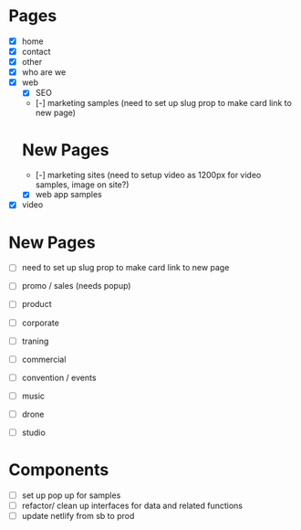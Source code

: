 # Pages
- [x] home
- [x] contact
- [x] other
- [x] who are we
- [x] web
  - [x] SEO
  - [-] marketing samples (need to set up slug prop to make card link to new page)
  # New Pages
    - [-] marketing sites (need to setup video as 1200px for video samples, image on site?)
  - [x] web app samples
- [x] video
# New Pages
 - [ ] need to set up slug prop to make card link to new page
  - [ ] promo / sales (needs popup)
  - [ ] product
  - [ ] corporate
  - [ ] traning
  - [ ] commercial
  - [ ] convention / events
  - [ ] music
  - [ ] drone
  - [ ] studio




# Components
- [ ] set up pop up for samples
- [ ] refactor/ clean up interfaces for data and related functions
- [ ] update netlify from sb to prod
